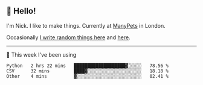 ## 👋 Hello! 

I'm Nick. I like to make things. Currently at [ManyPets](https://manypets.com) in London.

Occasionally [I write random things here](https://nicksnell.com) and [here](https://twitter.com/nicksnell).

-------

🚀 This week I've been using

<!--START_SECTION:waka-->

```text
Python   2 hrs 22 mins   ███████████████████▓░░░░░   78.56 %
CSV      32 mins         ████▓░░░░░░░░░░░░░░░░░░░░   18.18 %
Other    4 mins          ▓░░░░░░░░░░░░░░░░░░░░░░░░   02.41 %
```

<!--END_SECTION:waka-->
